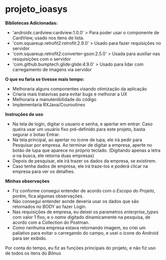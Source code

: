 # projeto_ioasys

**Bibliotecas Adicionadas:**
- 'androidx.cardview:cardview:1.0.0' > Para poder usar o componente de CardView, usado nos itens de lista.
- 'com.squareup.retrofit2:retrofit:2.9.0' > Usado para fazer requisições no servidor
- 'com.squareup.retrofit2:converter-gson:2.5.0' > Usada para auxiliar nas resquisições com o servidor
- 'com.github.bumptech.glide:glide:4.9.0' > Usado para lidar com carregamento de imagens via servidor


**O que eu faria se tivesse mais tempo:**
- Melhoraria alguns componentes visando otimização da aplicação
- Criaria mais tratavivas para evitar bugs e melhorar a UX
- Melhoraria a manutenibilidade do código
- Implementaria RXJava/Couroutines 

**Instruções de uso**
- Na tela de login, digitar o usuario e senha, e apertar em entrar. 
Caso queira usar um usuário fixo pré-definido para este projeto, basta segurar o botao Entrar.
- Na tela principal, ao apertar no ícone de lupa, ele irá pedir para Pesquisar por empresa. Ao terminar de digitar a empresa, aperte no botão de lupa que aparece no próprio teclado. (Digitando apenas a letra *a* na busca, ele retorna duas empresas)
- Depois de pesquisar, ele irá trazer os dados da empresa, se existirem.
- Caso tenha dados de empresa, ele irá traze-los e poderá clicar na empresa para ver os detalhes.

**Minhas observações**
- Fiz conforme consegui entender de acordo com o *Escopo do Projeto*, porém, fica algumas observações.
- Não consegui entender aonde deveria usar os dados que são retornados no BODY ao fazer Login.
- Nas requisições de empresa, eu deixei os parametros *enterprise_types* com valor 1 fixo, e o *name* digitado dinamicamente na pesquisa, de acordo com a Collection do Postman.
- Como nenhuma empresa estava retornando imagem, eu criei um paliativo para evitar o carregando do campo, e usei o icone do Android para ser exibido.

Por conta do tempo, eu fiz as funções principais do projeto, e não fiz uso de todos os itens do *Bônus*
